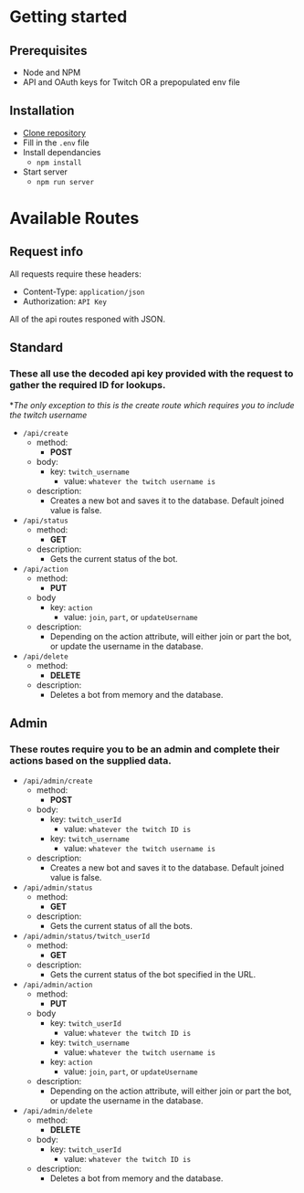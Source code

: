 # Getting started

  ## Prerequisites

  - Node and NPM
  - API and OAuth keys for Twitch OR a prepopulated env file

  ## Installation

  - [Clone repository](https://github.com/ClickPop/buffs-bot.git)
  - Fill in the `.env` file
  - Install dependancies 
    - `npm install`
  - Start server
    - `npm run server`

# Available Routes

  ## Request info

  All requests require these headers:
  - Content-Type: `application/json`
  - Authorization: `API Key`

  All of the api routes responed with JSON.

  ## Standard
  ### These all use the decoded api key provided with the request to gather the required ID for lookups.
  **The only exception to this is the create route which requires you to include the twitch username*

  - `/api/create`
    - method: 
      - **POST**
    - body:
      - key: `twitch_username`
        - value: `whatever the twitch username is`
    - description: 
      - Creates a new bot and saves it to the database. Default joined value is false.
  - `/api/status`
    - method: 
      - **GET**
    - description: 
      - Gets the current status of the bot.
  - `/api/action`
    - method: 
      - **PUT**
    - body
      - key: `action`
        - value: `join`, `part`, or `updateUsername`
    - description: 
      - Depending on the action attribute, will either join or part the bot, or update the username in the database.
  - `/api/delete`
    - method: 
      - **DELETE**
    - description: 
      - Deletes a bot from memory and the database.

  ## Admin
  ### These routes require you to be an admin and complete their actions based on the supplied data.

  - `/api/admin/create`
    - method: 
      - **POST** 
    - body:
      - key: `twitch_userId`
        - value: `whatever the twitch ID is`
      - key: `twitch_username`
        - value: `whatever the twitch username is`
    - description: 
      - Creates a new bot and saves it to the database. Default joined value is false.
  - `/api/admin/status`
    - method: 
      - **GET**
    - description: 
      - Gets the current status of all the bots.
  - `/api/admin/status/twitch_userId`
    - method: 
      - **GET**
    - description: 
      - Gets the current status of the bot specified in the URL.
  - `/api/admin/action`
    - method: 
      - **PUT**
    - body
      - key: `twitch_userId`
        - value: `whatever the twitch ID is`
      - key: `twitch_username`
        - value: `whatever the twitch username is`
      - key: `action`
        - value: `join`, `part`, or `updateUsername`
    - description: 
      - Depending on the action attribute, will either join or part the bot, or update the username in the database.
  - `/api/admin/delete`
    - method: 
      - **DELETE**
    - body:
      - key: `twitch_userId`
        - value: `whatever the twitch ID is`
    - description: 
      - Deletes a bot from memory and the database.
